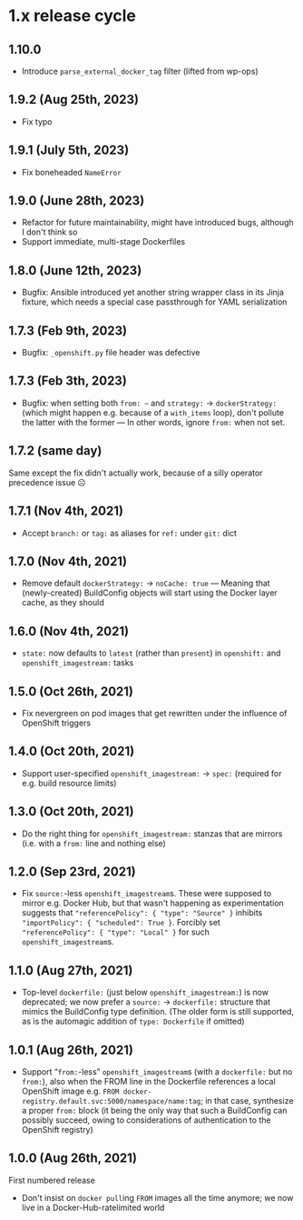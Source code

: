 # 1.x release cycle

## 1.10.0

- Introduce `parse_external_docker_tag` filter (lifted from wp-ops)

## 1.9.2 (Aug 25th, 2023)

- Fix typo

## 1.9.1 (July 5th, 2023)

- Fix boneheaded `NameError`

## 1.9.0 (June 28th, 2023)

- Refactor for future maintainability, might have introduced bugs, although I don't think so
- Support immediate, multi-stage Dockerfiles

## 1.8.0 (June 12th, 2023)

- Bugfix: Ansible introduced yet another string wrapper class in its Jinja fixture, which needs a special case passthrough for YAML serialization

## 1.7.3 (Feb 9th, 2023)

- Bugfix: `_openshift.py` file header was defective

## 1.7.3 (Feb 3th, 2023)

- Bugfix: when setting both `from: ~` and `strategy:` → `dockerStrategy:` (which might happen e.g. because of a `with_items` loop), don't pollute the latter with the former — In other words, ignore `from:` when not set.

## 1.7.2 (same day)

Same except the fix didn't actually work, because of a silly operator precedence issue ☹

## 1.7.1 (Nov 4th, 2021)

- Accept `branch:` or `tag:` as aliases for `ref:` under `git:` dict

## 1.7.0 (Nov 4th, 2021)

- Remove default `dockerStrategy:` → `noCache: true` — Meaning that (newly-created) BuildConfig objects will start using the Docker layer cache, as they should

## 1.6.0 (Nov 4th, 2021)

- `state:` now defaults to `latest` (rather than `present`) in `openshift:` and `openshift_imagestream:` tasks

## 1.5.0 (Oct 26th, 2021)

- Fix nevergreen on pod images that get rewritten under the influence of OpenShift triggers

## 1.4.0 (Oct 20th, 2021)

- Support user-specified `openshift_imagestream:` → `spec:` (required for e.g. build resource limits)

## 1.3.0 (Oct 20th, 2021)

- Do the right thing for `openshift_imagestream:` stanzas that are mirrors (i.e. with a `from:` line and nothing else)

## 1.2.0 (Sep 23rd, 2021)

- Fix `source:`-less `openshift_imagestream`s. These were supposed to mirror e.g. Docker Hub, but that wasn't happening as experimentation suggests that `"referencePolicy": { "type": "Source" }` inhibits `"importPolicy": { "scheduled": True }`. Forcibly set `"referencePolicy": { "type": "Local" }` for such `openshift_imagestream`s.

## 1.1.0 (Aug 27th, 2021)

- Top-level `dockerfile:` (just below `openshift_imagestream:`) is now deprecated; we now prefer a `source:` → `dockerfile:` structure that mimics the BuildConfig type definition. (The older form is still supported, as is the automagic addition of `type: Dockerfile` if omitted)

## 1.0.1 (Aug 26th, 2021)

- Support “`from:`-less” `openshift_imagestream`s (with a `dockerfile:` but no `from:`), also when the FROM line in the Dockerfile references a local OpenShift image e.g. `FROM docker-registry.default.svc:5000/namespace/name:tag`; in that case, synthesize a proper `from:` block (it being the only way that such a BuildConfig can possibly succeed, owing to considerations of authentication to the OpenShift registry)

## 1.0.0 (Aug 26th, 2021)

First numbered release

- Don't insist on `docker pull`ing `FROM` images all the time anymore; we now live in a Docker-Hub-ratelimited world
